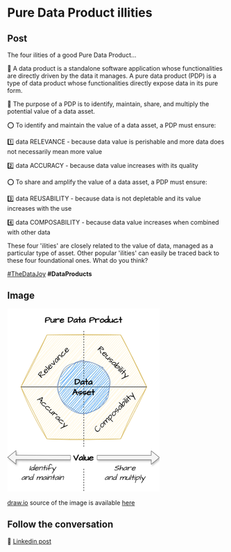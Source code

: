 # Pure Data Product illities

## Post

The four ilities of a good Pure Data Product...

📕 A data product is a standalone software application whose functionalities are directly driven by the data it manages. A pure data product (PDP) is a type of data product whose functionalities directly expose data in its pure form. 

🎯 The purpose of a PDP is to identify, maintain, share, and multiply the potential value of a data asset.

⭕ To identify and maintain the value of a data asset, a PDP must ensure:

1️⃣ data RELEVANCE - because data value is perishable and more data does not necessarily mean more value

2️⃣ data ACCURACY - because data value increases with its quality

⭕ To share and amplify the value of a data asset, a PDP must ensure:

3️⃣ data REUSABILITY - because data is not depletable and its value increases with the use

4️⃣ data COMPOSABILITY - because data value increases when combined with other data

These four 'ilities' are closely related to the value of data, managed as a particular type of asset. Other popular 'ilities' can easily be traced back to these four foundational ones. What do you think?

[#TheDataJoy](https://www.linkedin.com/feed/hashtag/?keywords=thedatajoy) **#DataProducts**

## Image

![/images/2024/2024-P028-pdp-ilities.png](/images/2024/2024-P028-pdp-ilities.png)

[draw.io](https://app.diagrams.net/) source of the image is available [here](/images/2024/2024.drawio) 

## Follow the conversation

🔵 [Linkedin post](https://www.linkedin.com/posts/andreagioia_thedatajoy-dataproducts-activity-7187095813087502339-RiFU)
